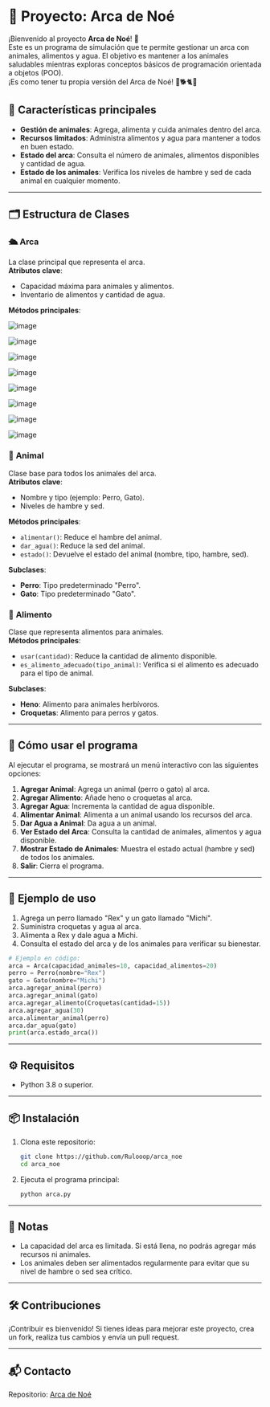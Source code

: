 
# 🐾 Proyecto: **Arca de Noé**

¡Bienvenido al proyecto **Arca de Noé**! 🌟  
Este es un programa de simulación que te permite gestionar un arca con animales, alimentos y agua. El objetivo es mantener a los animales saludables mientras exploras conceptos básicos de programación orientada a objetos (POO).  
¡Es como tener tu propia versión del Arca de Noé! 🚢🐕🐈🌾

## 📌 **Características principales**
- **Gestión de animales**: Agrega, alimenta y cuida animales dentro del arca.  
- **Recursos limitados**: Administra alimentos y agua para mantener a todos en buen estado.  
- **Estado del arca**: Consulta el número de animales, alimentos disponibles y cantidad de agua.  
- **Estado de los animales**: Verifica los niveles de hambre y sed de cada animal en cualquier momento.  

---

## 🗂️ **Estructura de Clases**

### 🛳️ **Arca**
La clase principal que representa el arca.  
**Atributos clave**:
- Capacidad máxima para animales y alimentos.  
- Inventario de alimentos y cantidad de agua.  

**Métodos principales**:

![image](https://github.com/user-attachments/assets/0c5d3615-df98-4746-9213-1a8339f3d17a)

![image](https://github.com/user-attachments/assets/7ee443d4-7c11-4fc4-ad6d-dd8a938275a9)

![image](https://github.com/user-attachments/assets/7d89595c-ac40-42b1-8422-6a5aaf8a04cc)

![image](https://github.com/user-attachments/assets/dfbe7843-4982-440e-b48a-facf7de8e927)

![image](https://github.com/user-attachments/assets/61f78d97-12cb-4d40-b3bd-680c7d8ac080)

![image](https://github.com/user-attachments/assets/fcd74925-1961-49bb-b6e3-51260211c4f5)

![image](https://github.com/user-attachments/assets/22470ebf-90c8-41ce-ab8f-29da156dbbd8)

![image](https://github.com/user-attachments/assets/7c399cf2-1676-4b6d-a9b5-62ff8932573d)



### 🐾 **Animal**
Clase base para todos los animales del arca.  
**Atributos clave**:
- Nombre y tipo (ejemplo: Perro, Gato).  
- Niveles de hambre y sed.  

**Métodos principales**:
- `alimentar()`: Reduce el hambre del animal.  
- `dar_agua()`: Reduce la sed del animal.  
- `estado()`: Devuelve el estado del animal (nombre, tipo, hambre, sed).

**Subclases**:
- **Perro**: Tipo predeterminado "Perro".  
- **Gato**: Tipo predeterminado "Gato".  

### 🍴 **Alimento**
Clase que representa alimentos para animales.  
**Métodos principales**:
- `usar(cantidad)`: Reduce la cantidad de alimento disponible.  
- `es_alimento_adecuado(tipo_animal)`: Verifica si el alimento es adecuado para el tipo de animal.  

**Subclases**:
- **Heno**: Alimento para animales herbívoros.  
- **Croquetas**: Alimento para perros y gatos.  

---

## 🚀 **Cómo usar el programa**

Al ejecutar el programa, se mostrará un menú interactivo con las siguientes opciones:  
1. **Agregar Animal**: Agrega un animal (perro o gato) al arca.  
2. **Agregar Alimento**: Añade heno o croquetas al arca.  
3. **Agregar Agua**: Incrementa la cantidad de agua disponible.  
4. **Alimentar Animal**: Alimenta a un animal usando los recursos del arca.  
5. **Dar Agua a Animal**: Da agua a un animal.  
6. **Ver Estado del Arca**: Consulta la cantidad de animales, alimentos y agua disponible.  
7. **Mostrar Estado de Animales**: Muestra el estado actual (hambre y sed) de todos los animales.  
8. **Salir**: Cierra el programa.  

---

## 📖 **Ejemplo de uso**

1. Agrega un perro llamado "Rex" y un gato llamado "Michi".  
2. Suministra croquetas y agua al arca.  
3. Alimenta a Rex y dale agua a Michi.  
4. Consulta el estado del arca y de los animales para verificar su bienestar.  

```python
# Ejemplo en código:
arca = Arca(capacidad_animales=10, capacidad_alimentos=20)
perro = Perro(nombre="Rex")
gato = Gato(nombre="Michi")
arca.agregar_animal(perro)
arca.agregar_animal(gato)
arca.agregar_alimento(Croquetas(cantidad=15))
arca.agregar_agua(30)
arca.alimentar_animal(perro)
arca.dar_agua(gato)
print(arca.estado_arca())
```

---

## ⚙️ **Requisitos**
- Python 3.8 o superior.  

---

## 📦 **Instalación**

1. Clona este repositorio:  
   ```bash
   git clone https://github.com/Rulooop/arca_noe
   cd arca_noe
   ```
2. Ejecuta el programa principal:  
   ```bash
   python arca.py
   ```

---

## 📌 **Notas**
- La capacidad del arca es limitada. Si está llena, no podrás agregar más recursos ni animales.  
- Los animales deben ser alimentados regularmente para evitar que su nivel de hambre o sed sea crítico.  

---

## 🛠️ **Contribuciones**
¡Contribuir es bienvenido! Si tienes ideas para mejorar este proyecto, crea un fork, realiza tus cambios y envía un pull request.  

---

## 📬 **Contacto**
Repositorio: [Arca de Noé](https://github.com/Rulooop/arca_noe)  
